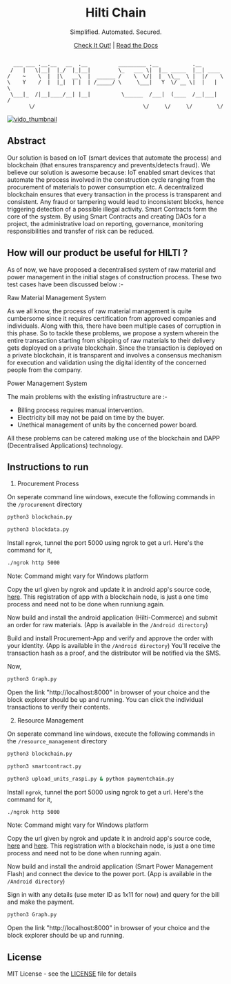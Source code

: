 <h1 align="center">Hilti Chain</h1>

<p align="center">Simplified. Automated. Secured.</p>

<p align="center"><a href="#site">Check It Out!</a> | <a href="#documentation">Read the Docs</a></p>

```

  ___ ___ .__.__   __  .__          _________ .__           .__        
 /   |   \|__|  |_/  |_|__|         \_   ___ \|  |__ _____  |__| ____  
/    ~    \  |  |\   __\  |  ______ /    \  \/|  |  \\__  \ |  |/    \ 
\    Y    /  |  |_|  | |  | /_____/ \     \___|   Y  \/ __ \|  |   |  \
 \___|_  /|__|____/__| |__|          \______  /___|  (____  /__|___|  /
       \/                                   \/     \/     \/        \/ 

```

[![vido_thumbnail](https://s19.postimg.org/hbw2js9f7/Screen_Shot_2018-02-24_at_7.45.03_PM.png)](https://www.youtube.com/watch?v=uv_Aiq2_I8I)

## Abstract

Our solution is based on IoT (smart devices that automate the process) and blockchain (that ensures transparency and prevents/detects fraud). We believe our solution is awesome because:
IoT enabled smart devices that automate the process involved in the construction cycle ranging from the procurement of materials to power consumption etc.
A decentralized blockchain ensures that every transaction in the process is transparent and consistent. Any fraud or tampering would lead to inconsistent blocks, hence triggering detection of a possible illegal activity.
Smart Contracts form the core of the system. By using Smart Contracts and creating DAOs for a project, the administrative load on reporting, governance, monitoring responsibilities and transfer of risk can be reduced.

## How will our product be useful for HILTI ?

As of now, we have proposed a decentralised system of raw material and power management in the initial stages of construction process. These two test cases have been discussed below :-


Raw Material Management System
    
As we all know, the process of raw material management is quite 
cumbersome since it requires certification from approved companies and 
individuals. Along with this, there    have been multiple cases of corruption in 
this phase. So to tackle these problems, we propose a system wherein the 
entire transaction starting from shipping of raw materials to their delivery gets 
deployed on a private blockchain. Since the transaction is deployed on a 
private blockchain, it is transparent and involves a consensus mechanism for 
execution and validation using the digital identity of the concerned people 
from the company.

Power Management System

The main problems with the existing infrastructure are :-

- Billing process requires manual intervention.
- Electricity bill may not be paid on time by the buyer.
- Unethical management of units by the concerned power board.

All these problems can be catered making use of the blockchain and DAPP 
(Decentralised Applications) technology.

## Instructions to run

1. Procurement Process

On seperate command line windows, execute the following commands in the `/procurement` directory

```sh
python3 blockchain.py
```

```sh
python3 blockdata.py
```

Install `ngrok`, tunnel the port 5000 using ngrok to get a url. Here's the command for it,
```sh
./ngrok http 5000
```
Note: Command might vary for Windows platform

Copy the url given by ngrok and update it in android app's source code, [here](https://github.com/dushyantRathore/HILTI_project/blob/master/Android/Procurement-App/app/src/main/java/com/fingerprint/sample/DecoderActivity.java#L59). This registration of app with a blockchain node, is just a one time process and need not to be done when runniung again.

Now build and install the android application (Hilti-Commerce) and submit an order for raw materials. (App is available in the `/Android directory`)

Build and install Procurement-App and verify and approve the order with your identity. (App is available in the `/Android directory`) You'll receive the transaction hash as a proof, and the distributor will be notified via the SMS.

Now,
```sh
python3 Graph.py
```

Open the link "http://localhost:8000" in browser of your choice and the block explorer should be up and running. You can click the individual transactions to verify their contents.

2. Resource Management

On seperate command line windows, execute the following commands in the `/resource_management` directory

```sh
python3 blockchain.py
```

```sh
python3 smartcontract.py
```

```sh
python3 upload_units_raspi.py & python paymentchain.py
```

Install `ngrok`, tunnel the port 5000 using ngrok to get a url. Here's the command for it,
```sh
./ngrok http 5000
```
Note: Command might vary for Windows platform

Copy the url given by ngrok and update it in android app's source code, [here](https://github.com/dushyantRathore/HILTI_project/blob/master/Android/Smart-power-management-Flash/app/src/main/java/com/flash/brainbreaker/flash/MainActivity.java#L42) and [here](https://github.com/dushyantRathore/HILTI_project/blob/master/Android/Smart-power-management-Flash/app/src/main/java/com/flash/brainbreaker/flash/PaymentActivity.java#L35). This registration with a blockchain node, is just a one time process and need not to be done when running again.

Now build and install the android application (Smart Power Management Flash) and connect the device to the power port. (App is available in the `/Android directory`)

Sign in with any details (use meter ID as 1x11 for now) and query for the bill and make the payment.

```sh
python3 Graph.py
```

Open the link "http://localhost:8000" in browser of your choice and the block explorer should be up and running.

## License

MIT License - see the [LICENSE](https://github.com/dushyantRathore/HILTI_project/blob/master/LICENSE) file for details

